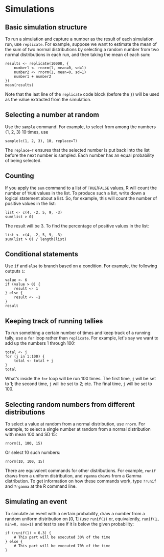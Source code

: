 # Simulations

## Basic simulation structure

To run a simulation and capture a number as the result of each simulation run, use `replicate`. For example, suppose we want to estimate the mean of the sum of two normal distributions by selecting a random number from two normal distributions in each run, and then taking the mean of each sum:

	results <- replicate(10000, {
		number1 <- rnorm(1, mean=0, sd=1)
		number2 <- rnorm(1, mean=0, sd=1)
		number1 + number2
	})
	mean(results)
	
Note that the last line of the `replicate` code block (before the `}`) will be used as the value extracted from the simulation.

## Selecting a number at random

Use the `sample` command. For example, to select from among the numbers {1, 2, 3} 10 times, use

	sample(c(1, 2, 3), 10, replace=T)
	
The `replace=T` ensures that the selected number is put back into the list before the next number is sampled. Each number has an equal probability of being selected.


## Counting

If you apply the `sum` command to a list of `TRUE`/`FALSE` values, R will count the number of `TRUE` values in the list. To produce such a list, write down a logical statement about a list. So, for example, this will count the number of positive values in the list:

	list <- c(4, -2, 5, 9, -3)
	sum(list > 0)
	
The result will be 3. To find the percentage of positive values in the list:

	list <- c(4, -2, 5, 9, -3)
	sum(list > 0) / length(list)

## Conditional statements

Use `if` and `else` to branch based on a condition. For example, the following outputs `1`:

	value <- 6
	if (value > 0) {
		result <- 1
	} else {
		result <- -1
	}
	result
	
## Keeping track of running tallies

To run something a certain number of times and keep track of a running tally, use a `for` loop rather than `replicate`. For example, let's say we want to add up the numbers 1 through 100:

	total <- j
	for (j in 1:100) {
		total <- total + j
	}
	total
	
What's inside the `for` loop will be run 100 times. The first time, `j` will be set to 1; the second time, `j` will be set to 2; etc. The final time, `j` will be set to 100. 
	
## Selecting random numbers from different distributions

To select a value at random from a normal distribution, use `rnorm`. For example, to select a single number at random from a normal distribution with mean 100 and SD 15:

	rnorm(1, 100, 15)
	
Or select 10 such numbers:

	rnorm(10, 100, 15)
	
There are equivalent commands for other distributions. For example, `runif` draws from a uniform distribution, and `rgamma` draws from a Gamma distribution. To get information on how these commands work, type `?runif` and `?rgamma` at the R command line.

## Simulating an event

To simulate an event with a certain probability, draw a number from a random uniform distribution on [0, 1] (use `runif(1)` or, equivalently, `runif(1, min=0, max=1)` and test to see if it is below the given probability:

	if (runif(1) < 0.3) {
		# This part will be executed 30% of the time
	} else {
		# This part will be executed 70% of the time
	}
